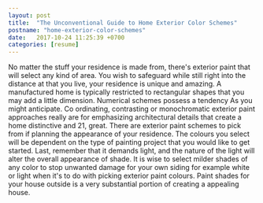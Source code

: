 ```yaml
---
layout: post
title:  "The Unconventional Guide to Home Exterior Color Schemes"
postname: "home-exterior-color-schemes"
date:   2017-10-24 11:25:39 +0700
categories: [resume]
---
```

No matter the stuff your residence is made from, there's exterior paint that will select any kind of area. You wish to safeguard while still right into the distance at that you live, your residence is unique and amazing. A manufactured home is typically restricted to rectangular shapes that you may add a little dimension. Numerical schemes possess a tendency As you might anticipate. Co ordinating, contrasting or monochromatic exterior paint approaches really are for emphasizing architectural details that create a home distinctive and 21, great. There are exterior paint schemes to pick from if planning the appearance of your residence. The colours you select will be dependent on the type of painting project that you would like to get started. Last, remember that it demands light, and the nature of the light will alter the overall appearance of shade. It is wise to select milder shades of any color to stop unwanted damage for your own siding for example white or light when it's to do with picking exterior paint colours. Paint shades for your house outside is a very substantial portion of creating a appealing house.
